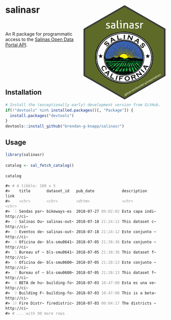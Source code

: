 
<!-- README.Rmd generates README.md. -->
salinasr <img src="man/figures/logo.png" align="right" height="300px" width="260px" />
======================================================================================

<br>

An R package for programmatic access to the [Salinas Open Data Portal API](https://cityofsalinas.opendatasoft.com).

<br><br><br><br><br>

Installation
------------

``` r
# Install the (exceptionally early) development version from GitHub.
if(!"devtools" %in% installed.packages()[, "Package"]) {
  install.packages("devtools")
}
devtools::install_github("brendan-g-knapp/salinasr")
```

Usage
-----

``` r
library(salinasr)

catalog <- sal_fetch_catalog()

catalog
```

<pre class="r-output"><code>#&gt; <span style='color: #949494;'># A tibble: 100 x 5</span><span>
#&gt;    title       dataset_id   pub_date            description     link      
#&gt;    </span><span style='color: #949494;font-style: italic;'>&lt;chr&gt;</span><span>       </span><span style='color: #949494;font-style: italic;'>&lt;chr&gt;</span><span>        </span><span style='color: #949494;font-style: italic;'>&lt;dttm&gt;</span><span>              </span><span style='color: #949494;font-style: italic;'>&lt;chr&gt;</span><span>           </span><span style='color: #949494;font-style: italic;'>&lt;chr&gt;</span><span>     
#&gt; </span><span style='color: #BCBCBC;'> 1</span><span> Sendas par~ bikeways-es  2018-07-27 </span><span style='color: #949494;'>09:02:02</span><span> Esta capa indi~ http://ci~
#&gt; </span><span style='color: #BCBCBC;'> 2</span><span> Salinas Ou~ salinas-out~ 2018-07-18 </span><span style='color: #949494;'>21:24:12</span><span> This dataset c~ http://ci~
#&gt; </span><span style='color: #BCBCBC;'> 3</span><span> Eventos de~ salinas-out~ 2018-07-18 </span><span style='color: #949494;'>21:24:12</span><span> Este conjunto ~ http://ci~
#&gt; </span><span style='color: #BCBCBC;'> 4</span><span> Oficina de~ bls-smu0641~ 2018-07-05 </span><span style='color: #949494;'>21:38:36</span><span> Este conjunto ~ http://ci~
#&gt; </span><span style='color: #BCBCBC;'> 5</span><span> Bureau of ~ bls-smu0641~ 2018-07-05 </span><span style='color: #949494;'>21:38:36</span><span> This dataset f~ http://ci~
#&gt; </span><span style='color: #BCBCBC;'> 6</span><span> Oficina de~ bls-smu0600~ 2018-07-05 </span><span style='color: #949494;'>21:28:13</span><span> Este conjunto ~ http://ci~
#&gt; </span><span style='color: #BCBCBC;'> 7</span><span> Bureau of ~ bls-smu0600~ 2018-07-05 </span><span style='color: #949494;'>21:28:13</span><span> This dataset f~ http://ci~
#&gt; </span><span style='color: #BCBCBC;'> 8</span><span> BETA de hu~ building-fo~ 2018-07-03 </span><span style='color: #949494;'>18:47:00</span><span> Esta es una ve~ http://ci~
#&gt; </span><span style='color: #BCBCBC;'> 9</span><span> Building F~ building-fo~ 2018-07-03 </span><span style='color: #949494;'>18:47:00</span><span> This is a beta~ http://ci~
#&gt; </span><span style='color: #BCBCBC;'>10</span><span> Fire Distr~ firedistric~ 2018-07-03 </span><span style='color: #949494;'>00:04:17</span><span> The districts ~ http://ci~
#&gt; </span><span style='color: #949494;'># ... with 90 more rows</span><span>
</span></code></pre>
